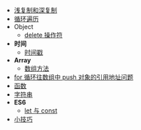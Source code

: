 - [浅复制和深复制](JavaScript/shallow-and-deep-copy.md)
- [循环遍历](JavaScript/loop-through.md)
- Object
  - [delete 操作符](JavaScript/delete-operator.md)
- **时间**
  - [时间戳](JavaScript/time-stamp.md)
- **Array**
  - [数组方法](JavaScript/array-methods.md)
- [for 循环往数组中 push 对象的引用地址问题](JavaScript/problem.md)
- [函数](JavaScript/function.md)
- [字符串](JavaScript/string.md)
- **ES6**
  - [let 与 const](JavaScript/let-and-const.md)
- [小技巧](JavaScript/tips.md)
